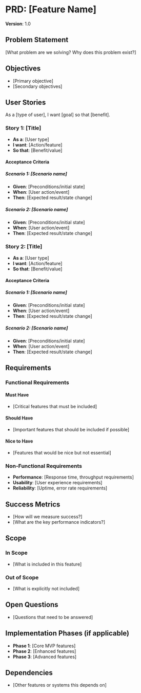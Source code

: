 # PRD: [Feature Name]

**Version**: 1.0

## Problem Statement

[What problem are we solving? Why does this problem exist?]

## Objectives

- [Primary objective]
- [Secondary objectives]

## User Stories

As a [type of user], I want [goal] so that [benefit].

### Story 1: [Title]

- **As a**: [User type]
- **I want**: [Action/feature]
- **So that**: [Benefit/value]

#### Acceptance Criteria

##### Scenario 1: [Scenario name]

- **Given**: [Preconditions/initial state]
- **When**: [User action/event]
- **Then**: [Expected result/state change]

<!--
💡 Use Given-When-Then format for testable conditions:
- Given: Test preconditions or initial state
- When: User actions or system events
- Then: Expected results or state changes

Example:
Scenario 1: Successful task creation
- Given: User is on the task list page
- When: User enters "Buy milk" and presses Enter
- Then: Task "Buy milk" appears in the task list with pending status
-->

##### Scenario 2: [Scenario name]

- **Given**: [Preconditions/initial state]
- **When**: [User action/event]
- **Then**: [Expected result/state change]

### Story 2: [Title]

- **As a**: [User type]
- **I want**: [Action/feature]
- **So that**: [Benefit/value]

#### Acceptance Criteria

##### Scenario 1: [Scenario name]

- **Given**: [Preconditions/initial state]
- **When**: [User action/event]
- **Then**: [Expected result/state change]

##### Scenario 2: [Scenario name]

- **Given**: [Preconditions/initial state]
- **When**: [User action/event]
- **Then**: [Expected result/state change]

## Requirements

### Functional Requirements

#### Must Have

- [Critical features that must be included]

#### Should Have

- [Important features that should be included if possible]

#### Nice to Have

- [Features that would be nice but not essential]

### Non-Functional Requirements

- **Performance**: [Response time, throughput requirements]
- **Usability**: [User experience requirements]
- **Reliability**: [Uptime, error rate requirements]

## Success Metrics

- [How will we measure success?]
- [What are the key performance indicators?]

## Scope

### In Scope

- [What is included in this feature]

### Out of Scope

- [What is explicitly not included]

## Open Questions

- [Questions that need to be answered]

## Implementation Phases (if applicable)

- **Phase 1**: [Core MVP features]
- **Phase 2**: [Enhanced features]
- **Phase 3**: [Advanced features]

## Dependencies

- [Other features or systems this depends on]
